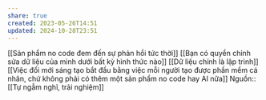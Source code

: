 ```yaml
---
share: true
created: 2023-05-26T14:51
updated: 2024-10-28T23:51
---
```

[[Sản phẩm no code đem đến sự phản hồi tức thời]]
[[Bạn có quyền chỉnh sửa dữ liệu của mình dưới bất kỳ hình thức nào]]
[[Dữ liệu chính là lập trình]]
[[Việc đổi mới sáng tạo bắt đầu bằng việc mỗi người tạo được phần mềm cá nhân, chứ không phải có thêm một sản phẩm no code hay AI nữa]]
Nguồn:: [[Tự ngẫm nghĩ, trải nghiệm]]